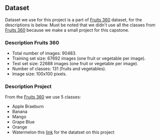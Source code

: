 ## Dataset
Dataset we use for this project is a part of [Fruits 360](https://www.kaggle.com/moltean/fruits) dataset, for the descriptions is below. Must be noted that we didn't use all the classes from [Fruits 360](https://www.kaggle.com/moltean/fruits) because we make a small project for this capstone.

### Description Fruits 360
- Total number of images: 90483.
- Training set size: 67692 images (one fruit or vegetable per image).
- Test set size: 22688 images (one fruit or vegetable per image).
- Number of classes: 131 (fruits and vegetables).
- Image size: 100x100 pixels.

### Description Project
From the [Fruits 360](https://www.kaggle.com/moltean/fruits) we use 5 classes:
- Apple Braeburn
- Banana
- Mango
- Grape Blue
- Orange
- Watermelon
this [link](https://drive.google.com/drive/folders/1ldTHvDYcbaD6uJ9uFuk1H1d_aSBBpdeW?usp=sharing) for the datatset on this project

